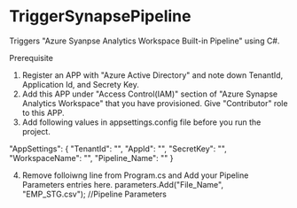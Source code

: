# TriggerSynapsePipeline

Triggers "Azure Syanpse Analytics Workspace Built-in Pipeline" using C#.

Prerequisite
1. Register an APP with "Azure Active Directory" and note down TenantId, Application Id, and Secrety Key.
2. Add this APP under "Access Control(IAM)" section of "Azure Synapse Analytics Workspace" that you have provisioned. Give "Contributor" role to this APP.
3. Add following values in appsettings.config file before you run the project.

"AppSettings": {
    "TenantId": "",
    "AppId": "",
    "SecretKey": "",
    "WorkspaceName": "",
    "Pipeline_Name": ""
  }
  
4. Remove folloiwng line from Program.cs and Add your Pipeline Parameters entries here.
   parameters.Add("File_Name", "EMP_STG.csv"); //Pipeline Parameters
   
